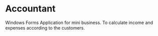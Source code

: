 # Accountant
Windows Forms Application for mini business.
To calculate income and expenses according to the customers.
